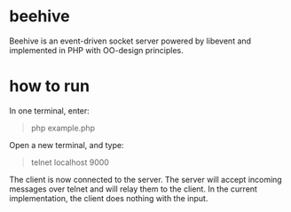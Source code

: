beehive
=======

Beehive is an event-driven socket server powered by libevent and implemented in PHP with OO-design principles.

how to run
==========

In one terminal, enter:

>php example.php

Open a new terminal, and type:

>telnet localhost 9000

The client is now connected to the server. The server will accept incoming messages over telnet and will relay them to the client. In the current implementation, the client does nothing with the input.
